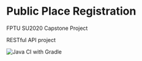 # Public Place Registration
FPTU SU2020 Capstone Project

RESTful API project

![Java CI with Gradle](https://github.com/minhtus/ppr/workflows/Java%20CI%20with%20Gradle/badge.svg)
